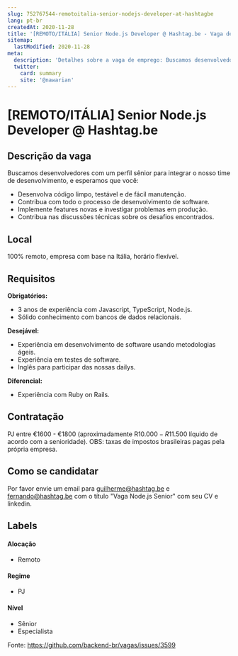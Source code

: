 ```yaml
---
slug: 752767544-remotoitalia-senior-nodejs-developer-at-hashtagbe
lang: pt-br
createdAt: 2020-11-28
title: '[REMOTO/ITÁLIA] Senior Node.js Developer @ Hashtag.be - Vaga de Emprego'
sitemap:
  lastModified: 2020-11-28
meta:
  description: 'Detalhes sobre a vaga de emprego: Buscamos desenvolvedores com um perfil sênior para integrar o nosso time de desenvolvimento, e esperamos que você: - Desenvolva código limpo, testável e de fácil manutenção. - Contribua com todo o processo de desenvolvimento de software. - Implemente features novas e investigar problemas em produção. - Contribua nas discussões técnicas sobre os desafios encontrados.'
  twitter:
    card: summary
    site: '@nawarian'
---
```


# [REMOTO/ITÁLIA] Senior Node.js Developer @ Hashtag.be

## Descrição da vaga

Buscamos desenvolvedores com um perfil sênior para integrar o nosso time de desenvolvimento, e esperamos que você:
- Desenvolva código limpo, testável e de fácil manutenção.
- Contribua com todo o processo de desenvolvimento de software.
- Implemente features novas e investigar problemas em produção.
- Contribua nas discussões técnicas sobre os desafios encontrados.

## Local

100% remoto, empresa com base na Itália, horário flexível.

## Requisitos

**Obrigatórios:**
- 3 anos de experiência com Javascript, TypeScript, Node.js.
- Sólido conhecimento com bancos de dados relacionais.

**Desejável:**
- Experiência em desenvolvimento de software usando metodologias ágeis.
- Experiência em testes de software.
- Inglês para participar das nossas dailys.

**Diferencial:**
- Experiência com Ruby on Rails.

## Contratação

PJ entre €1600 - €1800 (aproximadamente R$10.000 - R$11.500 líquido de acordo com a senioridade).
OBS: taxas de impostos brasileiras pagas pela própria empresa.

## Como se candidatar

Por favor envie um email para guilherme@hashtag.be e fernando@hashtag.be com o título "Vaga Node.js Senior" com seu CV e linkedin.

## Labels

#### Alocação
- Remoto

#### Regime
- PJ

#### Nível
- Sênior
- Especialista

Fonte: https://github.com/backend-br/vagas/issues/3599